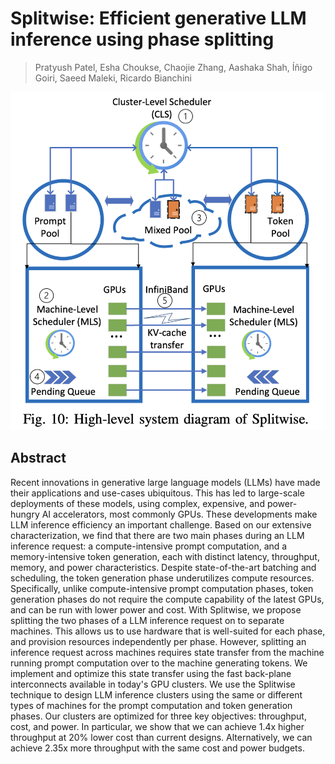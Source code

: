 # Splitwise: Efficient generative LLM inference using phase splitting

> Pratyush Patel, Esha Choukse, Chaojie Zhang, Aashaka Shah, Íñigo Goiri, Saeed Maleki, Ricardo Bianchini

![111](fig10.png)

## Abstract

Recent innovations in generative large language models (LLMs) have made their
applications and use-cases ubiquitous. This has led to large-scale deployments
of these models, using complex, expensive, and power-hungry AI accelerators,
most commonly GPUs. These developments make LLM inference efficiency an
important challenge. Based on our extensive characterization, we find that
there are two main phases during an LLM inference request: a compute-intensive
prompt computation, and a memory-intensive token generation, each with distinct
latency, throughput, memory, and power characteristics. Despite
state-of-the-art batching and scheduling, the token generation phase
underutilizes compute resources. Specifically, unlike compute-intensive prompt
computation phases, token generation phases do not require the compute
capability of the latest GPUs, and can be run with lower power and cost.
  With Splitwise, we propose splitting the two phases of a LLM inference
request on to separate machines. This allows us to use hardware that is
well-suited for each phase, and provision resources independently per phase.
However, splitting an inference request across machines requires state transfer
from the machine running prompt computation over to the machine generating
tokens. We implement and optimize this state transfer using the fast back-plane
interconnects available in today's GPU clusters.
  We use the Splitwise technique to design LLM inference clusters using the
same or different types of machines for the prompt computation and token
generation phases. Our clusters are optimized for three key objectives:
throughput, cost, and power. In particular, we show that we can achieve 1.4x
higher throughput at 20% lower cost than current designs. Alternatively, we can
achieve 2.35x more throughput with the same cost and power budgets.
